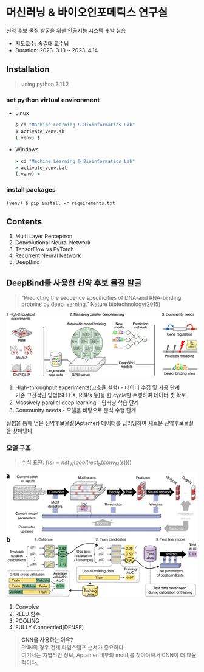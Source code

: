 # 머신러닝 & 바이오인포메틱스 연구실

신약 후보 물질 발굴을 위한 인공지능 시스템 개발 실습

* 지도교수: 송길태 교수님
* Duration: 2023. 3.13 ~ 2023. 4.14.

## Installation
> using python 3.11.2

### set python virtual environment
* Linux  
    ```sh
    $ cd "Machine Learning & Bioinformatics Lab"
    $ activate_venv.sh
    (.venv) $
    ```
* Windows  
    ```cmd
    > cd "Machine Learning & Bioinformatics Lab"
    > activate_venv.bat
    (.venv) >
    ```

### install packages
```shell
(venv) $ pip install -r requirements.txt
```

## Contents
1. Multi Layer Perceptron
2. Convolutional Neural Network
3. TensorFlow vs PyTorch
4. Recurrent Neural Network
5. DeepBind

## DeepBind를 사용한 신약 후보 물질 발굴
> "Predicting the sequence specificities of DNA-and RNA-binding proteins by deep learning." Nature biotechnology(2015)

![fig1](./assets/deepbind_Fig1.webp)

1. High-throughput experiments(고효율 실험) - 데이터 수집 및 가공 단계  
    기존 고전적인 방법(SELEX, RBPs 등)을 한 cycle만 수행하여 데이터 셋 확보  
2. Massively parallel deep learning - 딥러닝 학습 단계  
3. Community needs - 모델을 바탕으로 분석 수행 단계

실험을 통해 얻은 신약후보물질(Aptamer) 데이터를 딥러닝하여 새로운 신약후보물질을 찾아낸다.

### 모델 구조
> 수식 표현: $f(s) = net_W(pool(rect_b(conv_M(s))))$

![fig2](./assets/deepbind_Fig2.webp)

1. Convolve
2. RELU 함수
3. POOLING
4. FULLY Connectied(DENSE)

> **CNN을 사용하는 이유?**  
> RNN의 경우 전체 타임스탬프 순서가 중요하다.  
> 여기서는 지엽적인 정보, Aptamer 내부의 motif,를 찾아야해서 CNN이 더 효율적이다.